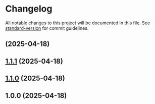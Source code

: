 # Changelog

All notable changes to this project will be documented in this file. See [standard-version](https://github.com/conventional-changelog/standard-version) for commit guidelines.

## [](https://github.com/reimlima/hass-cert-update/compare/v1.1.0...v) (2025-04-18)

## [1.1.1](https://github.com/reimlima/hass-cert-update/compare/v1.1.0...v1.1.1) (2025-04-18)

## [1.1.0](https://github.com/reimlima/hass-cert-update/compare/v1.0.0...v1.1.0) (2025-04-18)

## 1.0.0 (2025-04-18)
